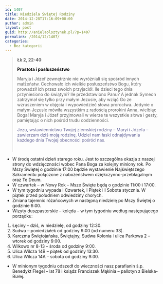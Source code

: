 ```yaml
---
id: 1407
title: Niedziela Świętej Rodziny
date: 2014-12-28T17:16:09+00:00
author: admin
layout: post
guid: http://anielaolsztynek.pl/?p=1407
permalink: /2014/12/1407/
categories:
  - Bez kategorii
---
```

> **Łk 2, 22-40**
> 
> <span style="color: #000000;"><strong>Prostota i posłuszeństwo</strong></span><span style="color: #000000;"><strong> </strong></span>
> 
> <span style="color: #000000;"><strong> </strong></span> Maryja i Józef zewnętrznie nie wyróżniali się spośród innych małżeństw. Cechowało ich wielkie posłuszeństwo Bogu, który prowadził ich przez swoich przyjaciół. Ile dzieci tego dnia przyniesiono do świątyni? Ile przedstawiono Panu? A jednak Symeon zatrzymał się tylko przy małym Jezusie, aby wziąć Go ze wzruszeniem w objęcia i wypowiedzieć słowa proroctwa. Jedynie o małym Jezusie mówiła wszystkim z radością prorokini Anna, wielbiąc Boga! Maryja i Józef przyjmowali w wierze te wszystkie słowa i gesty, pamiętając o nich pośród trudu codzienności.
> 
> <p style="color: #666699;">
>   Jezu, wstawiennictwu Twojej ziemskiej rodziny &#8211; Maryi i Józefa &#8211; zawierzam dziś moją rodzinę. Udziel nam łaski odnajdywania każdego dnia Twojej obecności pośród nas.
> </p>
> 
> <span style="color: #666699;"><br /> </span>

  * W środę ostatni dzień starego roku. Jest to szczególna okazja z naszej strony do wdzięczności wobec Pana Boga za kolejny miniony rok. Po Mszy Świętej o godzinie 17:00 będzie wystawienie Najświętszego Sakramentu połączone z nabożeństwem dziękczynno-przebłagalnym oraz Te Deum.
  * W czwartek &#8211; w Nowy Rok &#8211; Msze Święte będą o godzinie 11:00 i 17:00.
  * W tym tygodniu wypada I Czwartek, I Piątek i I Sobota stycznia. W piątek przed południem odwiedziny chorych.
  * Zmiana tajemnic różańcowych w następną niedzielę po Mszy Świętej o godzinie 9:00.
  * Wizyty duszpasterskie &#8211; kolęda &#8211; w tym tygodniu według następującego porządku:

  1. Łęciny &#8211; dziś, w niedzielę, od godziny 12:30.
  2. Sudwa &#8211; poniedziałek od godziny 9:00 (od numeru 33).
  3. Karczma Świętojańska, Świętajny, Sudwa Kolonia i ulica Parkowa 2 &#8211; wtorek od godziny 9:00.
  4. Wilkowo nr 8-13 &#8211; środa od godziny 9:00.
  5. Ulica Wilcza 14B &#8211; piątek od godziny 13:30.
  6. Ulica Wilcza 14A &#8211; sobota od godziny 9:00.

 <span style="font-size: 16px;"></span>

  * W minionym tygodniu odszedł do wieczności nasz parafianin ś.p. Benedykt Flegel &#8211; lat 78 i ksiądz Franciszek Mąkinia &#8211; pallotyn z Bielska-Białej.